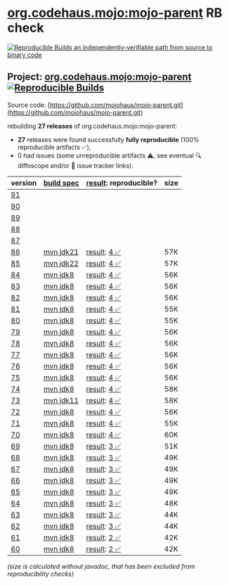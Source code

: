 [org.codehaus.mojo:mojo-parent](https://central.sonatype.com/artifact/org.codehaus.mojo/mojo-parent/versions) RB check
=======

[![Reproducible Builds](https://reproducible-builds.org/images/logos/rb.svg) an independently-verifiable path from source to binary code](https://reproducible-builds.org/)

## Project: [org.codehaus.mojo:mojo-parent](https://central.sonatype.com/artifact/org.codehaus.mojo/mojo-parent/versions) [![Reproducible Builds](https://img.shields.io/endpoint?url=https://raw.githubusercontent.com/jvm-repo-rebuild/reproducible-central/master/content/org/codehaus/mojo/mojo-parent/badge.json)](https://github.com/jvm-repo-rebuild/reproducible-central/blob/master/content/org/codehaus/mojo/mojo-parent/README.md)

Source code: [https://github.com/mojohaus/mojo-parent.git](https://github.com/mojohaus/mojo-parent.git)

rebuilding **27 releases** of org.codehaus.mojo:mojo-parent:
- **27** releases were found successfully **fully reproducible** (100% reproducible artifacts :white_check_mark:),
- 0 had issues (some unreproducible artifacts :warning:, see eventual :mag: diffoscope and/or :memo: issue tracker links):

| version | [build spec](/BUILDSPEC.md) | [result](https://reproducible-builds.org/docs/jvm/): reproducible? | size |
| -- | --------- | ------ | -- |
| [91](https://central.sonatype.com/artifact/org.codehaus.mojo/mojo-parent/91/pom) | | | |
| [90](https://central.sonatype.com/artifact/org.codehaus.mojo/mojo-parent/90/pom) | | | |
| [89](https://central.sonatype.com/artifact/org.codehaus.mojo/mojo-parent/89/pom) | | | |
| [88](https://central.sonatype.com/artifact/org.codehaus.mojo/mojo-parent/88/pom) | | | |
| [87](https://central.sonatype.com/artifact/org.codehaus.mojo/mojo-parent/87/pom) | | | |
| [86](https://central.sonatype.com/artifact/org.codehaus.mojo/mojo-parent/86/pom) | [mvn jdk21](mojo-parent-86.buildspec) | [result](mojo-parent-86.buildinfo): [4 :white_check_mark: ](mojo-parent-86.buildcompare) | 57K |
| [85](https://central.sonatype.com/artifact/org.codehaus.mojo/mojo-parent/85/pom) | [mvn jdk22](mojo-parent-85.buildspec) | [result](mojo-parent-85.buildinfo): [4 :white_check_mark: ](mojo-parent-85.buildcompare) | 57K |
| [84](https://central.sonatype.com/artifact/org.codehaus.mojo/mojo-parent/84/pom) | [mvn jdk8](mojo-parent-84.buildspec) | [result](mojo-parent-84.buildinfo): [4 :white_check_mark: ](mojo-parent-84.buildcompare) | 56K |
| [83](https://central.sonatype.com/artifact/org.codehaus.mojo/mojo-parent/83/pom) | [mvn jdk8](mojo-parent-83.buildspec) | [result](mojo-parent-83.buildinfo): [4 :white_check_mark: ](mojo-parent-83.buildcompare) | 56K |
| [82](https://central.sonatype.com/artifact/org.codehaus.mojo/mojo-parent/82/pom) | [mvn jdk8](mojo-parent-82.buildspec) | [result](mojo-parent-82.buildinfo): [4 :white_check_mark: ](mojo-parent-82.buildcompare) | 56K |
| [81](https://central.sonatype.com/artifact/org.codehaus.mojo/mojo-parent/81/pom) | [mvn jdk8](mojo-parent-81.buildspec) | [result](mojo-parent-81.buildinfo): [4 :white_check_mark: ](mojo-parent-81.buildcompare) | 55K |
| [80](https://central.sonatype.com/artifact/org.codehaus.mojo/mojo-parent/80/pom) | [mvn jdk8](mojo-parent-80.buildspec) | [result](mojo-parent-80.buildinfo): [4 :white_check_mark: ](mojo-parent-80.buildcompare) | 55K |
| [79](https://central.sonatype.com/artifact/org.codehaus.mojo/mojo-parent/79/pom) | [mvn jdk8](mojo-parent-79.buildspec) | [result](mojo-parent-79.buildinfo): [4 :white_check_mark: ](mojo-parent-79.buildcompare) | 56K |
| [78](https://central.sonatype.com/artifact/org.codehaus.mojo/mojo-parent/78/pom) | [mvn jdk8](mojo-parent-78.buildspec) | [result](mojo-parent-78.buildinfo): [4 :white_check_mark: ](mojo-parent-78.buildcompare) | 56K |
| [77](https://central.sonatype.com/artifact/org.codehaus.mojo/mojo-parent/77/pom) | [mvn jdk8](mojo-parent-77.buildspec) | [result](mojo-parent-77.buildinfo): [4 :white_check_mark: ](mojo-parent-77.buildcompare) | 56K |
| [76](https://central.sonatype.com/artifact/org.codehaus.mojo/mojo-parent/76/pom) | [mvn jdk8](mojo-parent-76.buildspec) | [result](mojo-parent-76.buildinfo): [4 :white_check_mark: ](mojo-parent-76.buildcompare) | 56K |
| [75](https://central.sonatype.com/artifact/org.codehaus.mojo/mojo-parent/75/pom) | [mvn jdk8](mojo-parent-75.buildspec) | [result](mojo-parent-75.buildinfo): [4 :white_check_mark: ](mojo-parent-75.buildcompare) | 56K |
| [74](https://central.sonatype.com/artifact/org.codehaus.mojo/mojo-parent/74/pom) | [mvn jdk8](mojo-parent-74.buildspec) | [result](mojo-parent-74.buildinfo): [4 :white_check_mark: ](mojo-parent-74.buildcompare) | 58K |
| [73](https://central.sonatype.com/artifact/org.codehaus.mojo/mojo-parent/73/pom) | [mvn jdk11](mojo-parent-73.buildspec) | [result](mojo-parent-73.buildinfo): [4 :white_check_mark: ](mojo-parent-73.buildcompare) | 58K |
| [72](https://central.sonatype.com/artifact/org.codehaus.mojo/mojo-parent/72/pom) | [mvn jdk8](mojo-parent-72.buildspec) | [result](mojo-parent-72.buildinfo): [4 :white_check_mark: ](mojo-parent-72.buildcompare) | 56K |
| [71](https://central.sonatype.com/artifact/org.codehaus.mojo/mojo-parent/71/pom) | [mvn jdk8](mojo-parent-71.buildspec) | [result](mojo-parent-71.buildinfo): [4 :white_check_mark: ](mojo-parent-71.buildcompare) | 55K |
| [70](https://central.sonatype.com/artifact/org.codehaus.mojo/mojo-parent/70/pom) | [mvn jdk8](mojo-parent-70.buildspec) | [result](mojo-parent-70.buildinfo): [4 :white_check_mark: ](mojo-parent-70.buildcompare) | 60K |
| [69](https://central.sonatype.com/artifact/org.codehaus.mojo/mojo-parent/69/pom) | [mvn jdk8](mojo-parent-69.buildspec) | [result](mojo-parent-69.buildinfo): [3 :white_check_mark: ](mojo-parent-69.buildcompare) | 51K |
| [68](https://central.sonatype.com/artifact/org.codehaus.mojo/mojo-parent/68/pom) | [mvn jdk8](mojo-parent-68.buildspec) | [result](mojo-parent-68.buildinfo): [3 :white_check_mark: ](mojo-parent-68.buildcompare) | 49K |
| [67](https://central.sonatype.com/artifact/org.codehaus.mojo/mojo-parent/67/pom) | [mvn jdk8](mojo-parent-67.buildspec) | [result](mojo-parent-67.buildinfo): [3 :white_check_mark: ](mojo-parent-67.buildcompare) | 49K |
| [66](https://central.sonatype.com/artifact/org.codehaus.mojo/mojo-parent/66/pom) | [mvn jdk8](mojo-parent-66.buildspec) | [result](mojo-parent-66.buildinfo): [3 :white_check_mark: ](mojo-parent-66.buildcompare) | 49K |
| [65](https://central.sonatype.com/artifact/org.codehaus.mojo/mojo-parent/65/pom) | [mvn jdk8](mojo-parent-65.buildspec) | [result](mojo-parent-65.buildinfo): [3 :white_check_mark: ](mojo-parent-65.buildcompare) | 49K |
| [64](https://central.sonatype.com/artifact/org.codehaus.mojo/mojo-parent/64/pom) | [mvn jdk8](mojo-parent-64.buildspec) | [result](mojo-parent-64.buildinfo): [3 :white_check_mark: ](mojo-parent-64.buildcompare) | 48K |
| [63](https://central.sonatype.com/artifact/org.codehaus.mojo/mojo-parent/63/pom) | [mvn jdk8](mojo-parent-63.buildspec) | [result](mojo-parent-63.buildinfo): [3 :white_check_mark: ](mojo-parent-63.buildcompare) | 44K |
| [62](https://central.sonatype.com/artifact/org.codehaus.mojo/mojo-parent/62/pom) | [mvn jdk8](mojo-parent-62.buildspec) | [result](mojo-parent-62.buildinfo): [3 :white_check_mark: ](mojo-parent-62.buildcompare) | 44K |
| [61](https://central.sonatype.com/artifact/org.codehaus.mojo/mojo-parent/61/pom) | [mvn jdk8](mojo-parent-61.buildspec) | [result](mojo-parent-61.buildinfo): [2 :white_check_mark: ](mojo-parent-61.buildcompare) | 42K |
| [60](https://central.sonatype.com/artifact/org.codehaus.mojo/mojo-parent/60/pom) | [mvn jdk8](mojo-parent-60.buildspec) | [result](mojo-parent-60.buildinfo): [2 :white_check_mark: ](mojo-parent-60.buildcompare) | 42K |

<i>(size is calculated without javadoc, that has been excluded from reproducibility checks)</i>
